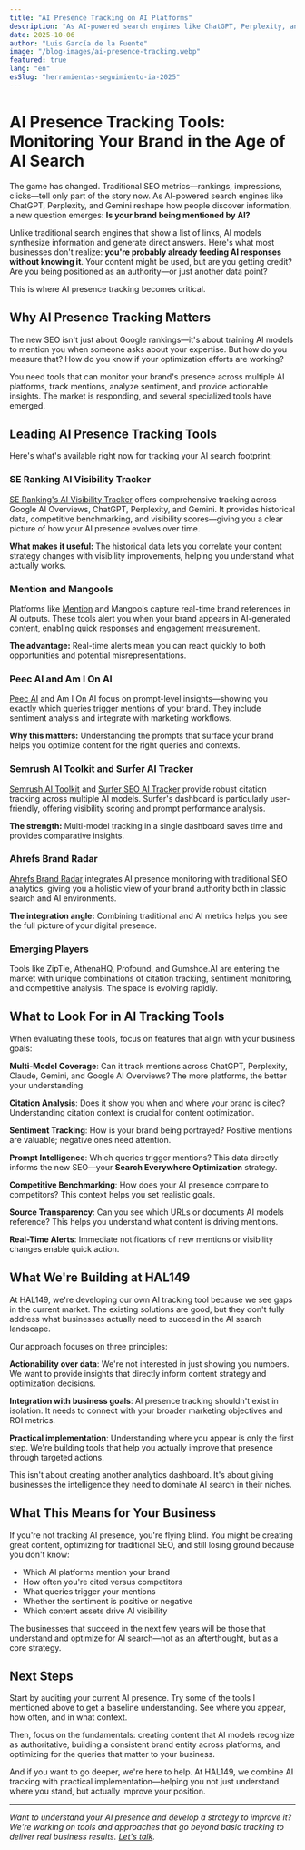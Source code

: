 ```yaml
---
title: "AI Presence Tracking on AI Platforms"
description: "As AI-powered search engines like ChatGPT, Perplexity, and Gemini reshape how people discover information, tracking your brand's presence in AI responses becomes essential."
date: 2025-10-06
author: "Luis García de la Fuente"
image: "/blog-images/ai-presence-tracking.webp"
featured: true
lang: "en"
esSlug: "herramientas-seguimiento-ia-2025"
---
```


# AI Presence Tracking Tools: Monitoring Your Brand in the Age of AI Search

The game has changed. Traditional SEO metrics—rankings, impressions, clicks—tell only part of the story now. As AI-powered search engines like ChatGPT, Perplexity, and Gemini reshape how people discover information, a new question emerges: **Is your brand being mentioned by AI?**

Unlike traditional search engines that show a list of links, AI models synthesize information and generate direct answers. Here's what most businesses don't realize: **you're probably already feeding AI responses without knowing it**. Your content might be used, but are you getting credit? Are you being positioned as an authority—or just another data point?

This is where AI presence tracking becomes critical.

## Why AI Presence Tracking Matters

The new SEO isn't just about Google rankings—it's about training AI models to mention you when someone asks about your expertise. But how do you measure that? How do you know if your optimization efforts are working?

You need tools that can monitor your brand's presence across multiple AI platforms, track mentions, analyze sentiment, and provide actionable insights. The market is responding, and several specialized tools have emerged.

## Leading AI Presence Tracking Tools

Here's what's available right now for tracking your AI search footprint:

### SE Ranking AI Visibility Tracker

<a href="https://seranking.com/ai-visibility-tracker.html" target="_blank" rel="nofollow">SE Ranking's AI Visibility Tracker</a> offers comprehensive tracking across Google AI Overviews, ChatGPT, Perplexity, and Gemini. It provides historical data, competitive benchmarking, and visibility scores—giving you a clear picture of how your AI presence evolves over time.

**What makes it useful:** The historical data lets you correlate your content strategy changes with visibility improvements, helping you understand what actually works.

### Mention and Mangools

Platforms like <a href="https://www.mentionlytics.com/blog/ai-search-optimization/" target="_blank" rel="nofollow">Mention</a> and Mangools capture real-time brand references in AI outputs. These tools alert you when your brand appears in AI-generated content, enabling quick responses and engagement measurement.

**The advantage:** Real-time alerts mean you can react quickly to both opportunities and potential misrepresentations.

### Peec AI and Am I On AI

<a href="https://peec.ai" target="_blank" rel="nofollow">Peec AI</a> and Am I On AI focus on prompt-level insights—showing you exactly which queries trigger mentions of your brand. They include sentiment analysis and integrate with marketing workflows.

**Why this matters:** Understanding the prompts that surface your brand helps you optimize content for the right queries and contexts.

### Semrush AI Toolkit and Surfer AI Tracker

<a href="https://www.seo.com/ai/best-ai-visibility-tools/" target="_blank" rel="nofollow">Semrush AI Toolkit</a> and <a href="https://surferseo.com/updates/ai-tracker/" target="_blank" rel="nofollow">Surfer SEO AI Tracker</a> provide robust citation tracking across multiple AI models. Surfer's dashboard is particularly user-friendly, offering visibility scoring and prompt performance analysis.

**The strength:** Multi-model tracking in a single dashboard saves time and provides comparative insights.

### Ahrefs Brand Radar

<a href="https://www.rankability.com/blog/best-ai-search-visibility-tracking-tools/" target="_blank" rel="nofollow">Ahrefs Brand Radar</a> integrates AI presence monitoring with traditional SEO analytics, giving you a holistic view of your brand authority both in classic search and AI environments.

**The integration angle:** Combining traditional and AI metrics helps you see the full picture of your digital presence.

### Emerging Players

Tools like ZipTie, AthenaHQ, Profound, and Gumshoe.AI are entering the market with unique combinations of citation tracking, sentiment monitoring, and competitive analysis. The space is evolving rapidly.

## What to Look For in AI Tracking Tools

When evaluating these tools, focus on features that align with your business goals:

**Multi-Model Coverage**: Can it track mentions across ChatGPT, Perplexity, Claude, Gemini, and Google AI Overviews? The more platforms, the better your understanding.

**Citation Analysis**: Does it show you when and where your brand is cited? Understanding citation context is crucial for content optimization.

**Sentiment Tracking**: How is your brand being portrayed? Positive mentions are valuable; negative ones need attention.

**Prompt Intelligence**: Which queries trigger mentions? This data directly informs the new SEO—your **Search Everywhere Optimization** strategy.

**Competitive Benchmarking**: How does your AI presence compare to competitors? This context helps you set realistic goals.

**Source Transparency**: Can you see which URLs or documents AI models reference? This helps you understand what content is driving mentions.

**Real-Time Alerts**: Immediate notifications of new mentions or visibility changes enable quick action.

## What We're Building at HAL149

At HAL149, we're developing our own AI tracking tool because we see gaps in the current market. The existing solutions are good, but they don't fully address what businesses actually need to succeed in the AI search landscape.

Our approach focuses on three principles:

**Actionability over data**: We're not interested in just showing you numbers. We want to provide insights that directly inform content strategy and optimization decisions.

**Integration with business goals**: AI presence tracking shouldn't exist in isolation. It needs to connect with your broader marketing objectives and ROI metrics.

**Practical implementation**: Understanding where you appear is only the first step. We're building tools that help you actually improve that presence through targeted actions.

This isn't about creating another analytics dashboard. It's about giving businesses the intelligence they need to dominate AI search in their niches.

 

## What This Means for Your Business

If you're not tracking AI presence, you're flying blind. You might be creating great content, optimizing for traditional SEO, and still losing ground because you don't know:

- Which AI platforms mention your brand
- How often you're cited versus competitors
- What queries trigger your mentions
- Whether the sentiment is positive or negative
- Which content assets drive AI visibility

The businesses that succeed in the next few years will be those that understand and optimize for AI search—not as an afterthought, but as a core strategy.

## Next Steps

Start by auditing your current AI presence. Try some of the tools I mentioned above to get a baseline understanding. See where you appear, how often, and in what context.

Then, focus on the fundamentals: creating content that AI models recognize as authoritative, building a consistent brand entity across platforms, and optimizing for the queries that matter to your business.

And if you want to go deeper, we're here to help. At HAL149, we combine AI tracking with practical implementation—helping you not just understand where you stand, but actually improve your position.

---

*Want to understand your AI presence and develop a strategy to improve it? We're working on tools and approaches that go beyond basic tracking to deliver real business results. <a href="#" onclick="demo.showModal(); return false;">Let's talk</a>.*

